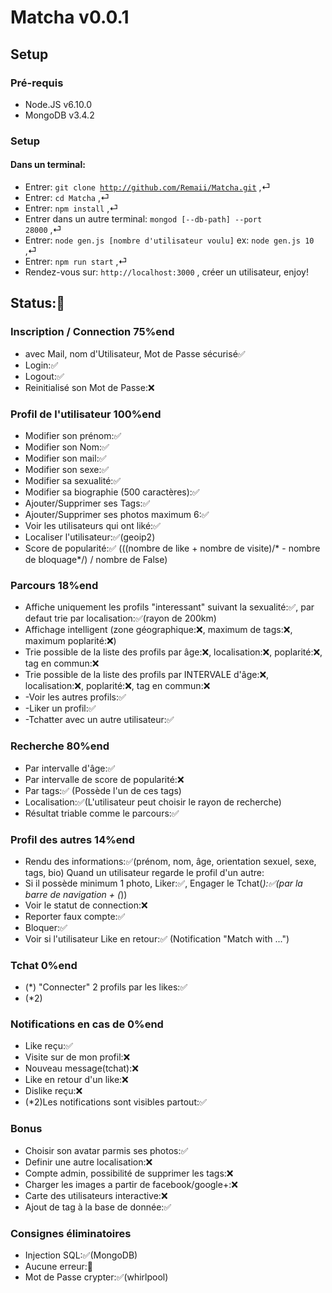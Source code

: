 # Matcha v0.0.1
## Setup
### Pré-requis

* Node.JS v6.10.0
* MongoDB v3.4.2


### Setup
#### Dans un terminal:
* Entrer: <code>git clone http://github.com/Remaii/Matcha.git</code> ,⏎
* Entrer: <code>cd Matcha</code> ,⏎
* Entrer: <code>npm install</code> ,⏎
* Entrer dans un autre terminal: <code>mongod [--db-path] --port 28000</code> ,⏎
* Entrer: <code>node gen.js [nombre d'utilisateur voulu]</code> ex: <code>node gen.js 10</code> ,⏎
* Entrer: <code>npm run start</code> ,⏎
* Rendez-vous sur: <code>http://localhost:3000</code> , créer un utilisateur, enjoy!


## Status:🚧

### Inscription / Connection 75%end
* avec Mail, nom d'Utilisateur, Mot de Passe sécurisé✅
* Login:✅
* Logout:✅
* Reinitialisé son Mot de Passe:❌


### Profil de l'utilisateur 100%end
* Modifier son prénom:✅
* Modifier son Nom:✅
* Modifier son mail:✅
* Modifier son sexe:✅
* Modifier sa sexualité:✅
* Modifier sa biographie (500 caractères):✅
* Ajouter/Supprimer ses Tags:✅
* Ajouter/Supprimer ses photos maximum 6:✅
* Voir les utilisateurs qui ont liké:✅
* Localiser l'utilisateur:✅(geoip2)
* Score de popularité:✅ (((nombre de like + nombre de visite)/* - nombre de bloquage*/) / nombre de False)


### Parcours 18%end
* Affiche uniquement les profils "interessant" suivant la sexualité:✅, par defaut trie par localisation:✅(rayon de 200km)
* Affichage intelligent (zone géographique:❌, maximum de tags:❌, maximum poplarité:❌)
* Trie possible de la liste des profils par âge:❌, localisation:❌, poplarité:❌, tag en commun:❌
* Trie possible de la liste des profils par INTERVALE d'âge:❌, localisation:❌, poplarité:❌, tag en commun:❌
* -Voir les autres profils:✅
* -Liker un profil:✅
* -Tchatter avec un autre utilisateur:✅

### Recherche 80%end
* Par intervalle d'âge:✅
* Par intervalle de score de popularité:❌
* Par tags:✅ (Possède l'un de ces tags)
* Localisation:✅(L'utilisateur peut choisir le rayon de recherche)
* Résultat triable comme le parcours:✅

### Profil des autres 14%end
* Rendu des informations:✅(prénom, nom, âge, orientation sexuel, sexe, tags, bio)
Quand un utilisateur regarde le profil d'un autre:
* Si il possède minimum 1 photo, Liker:✅, Engager le Tchat(*):✅(par la barre de navigation + (*))
* Voir le statut de connection:❌
* Reporter faux compte:✅
* Bloquer:✅
* Voir si l'utilisateur Like en retour:✅ (Notification "Match with ...")

### Tchat 0%end
* (*) "Connecter" 2 profils par les likes:✅
* (*2)

### Notifications en cas de 0%end
* Like reçu:✅
* Visite sur de mon profil:❌
* Nouveau message(tchat):❌
* Like en retour d'un like:❌
* Dislike reçu:❌
* (*2)Les notifications sont visibles partout:✅

### Bonus
* Choisir son avatar parmis ses photos:✅
* Definir une autre localisation:❌
* Compte admin, possibilité de supprimer les tags:❌
* Charger les images a partir de facebook/google+:❌
* Carte des utilisateurs interactive:❌
* Ajout de tag à la base de donnée:✅

### Consignes éliminatoires
* Injection SQL:✅(MongoDB)
* Aucune erreur:🚧
* Mot de Passe crypter:✅(whirlpool)
